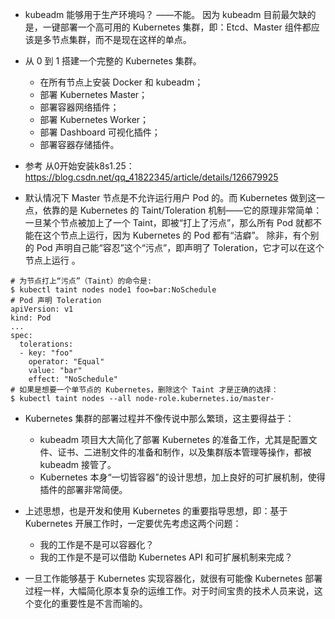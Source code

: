 -  kubeadm 能够用于生产环境吗？ ——不能。 因为 kubeadm 目前最欠缺的是，一键部署一个高可用的 Kubernetes 集群，即：Etcd、Master 组件都应该是多节点集群，而不是现在这样的单点。 


 

- 从 0 到 1 搭建一个完整的 Kubernetes 集群。 
  - 在所有节点上安装 Docker 和 kubeadm；
  - 部署 Kubernetes Master；
  - 部署容器网络插件；
  - 部署 Kubernetes Worker；
  - 部署 Dashboard 可视化插件；
  - 部署容器存储插件。



- 参考 从0开始安装k8s1.25：https://blog.csdn.net/qq_41822345/article/details/126679925



-  默认情况下 Master 节点是不允许运行用户 Pod 的。而 Kubernetes 做到这一点，依靠的是 Kubernetes 的 Taint/Toleration 机制——它的原理非常简单：一旦某个节点被加上了一个 Taint，即被“打上了污点”，那么所有 Pod 就都不能在这个节点上运行，因为 Kubernetes 的 Pod 都有“洁癖”。  除非，有个别的 Pod 声明自己能“容忍”这个“污点”，即声明了 Toleration，它才可以在这个节点上运行 。

  ```shell
  # 为节点打上“污点”（Taint）的命令是:
  $ kubectl taint nodes node1 foo=bar:NoSchedule
  # Pod 声明 Toleration
  apiVersion: v1
  kind: Pod
  ...
  spec:
    tolerations:
    - key: "foo"
      operator: "Equal"
      value: "bar"
      effect: "NoSchedule"
  # 如果是想要一个单节点的 Kubernetes，删除这个 Taint 才是正确的选择：
  $ kubectl taint nodes --all node-role.kubernetes.io/master-
  ```

  

- Kubernetes 集群的部署过程并不像传说中那么繁琐，这主要得益于： 
  - kubeadm 项目大大简化了部署 Kubernetes 的准备工作，尤其是配置文件、证书、二进制文件的准备和制作，以及集群版本管理等操作，都被 kubeadm 接管了。
  - Kubernetes 本身“一切皆容器”的设计思想，加上良好的可扩展机制，使得插件的部署非常简便。

- 上述思想，也是开发和使用 Kubernetes 的重要指导思想，即：基于 Kubernetes 开展工作时，一定要优先考虑这两个问题：
  - 我的工作是不是可以容器化？
  - 我的工作是不是可以借助 Kubernetes API 和可扩展机制来完成？

-  一旦工作能够基于 Kubernetes 实现容器化，就很有可能像 Kubernetes 部署过程一样，大幅简化原本复杂的运维工作。对于时间宝贵的技术人员来说，这个变化的重要性是不言而喻的。 